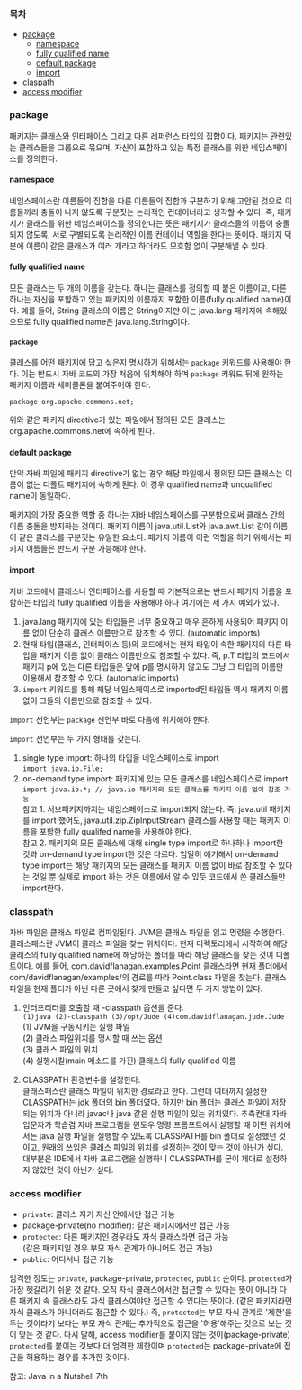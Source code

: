 ### 목차
- [package](#package)
    - [namespace](#namespace)
    - [fully qualified name](#fully-qualified-name)
    - [default package](#default-package)
    - [import](#import)
- [claspath](#classpath)
- [access modifier](#access-modifier)

### package
패키지는 클래스와 인터페이스 그리고 다른 레퍼런스 타입의 집합이다.
패키지는 관련있는 클래스들을 그룹으로 묶으며, 자신이 포함하고 있는 특정 클래스를 위한 네임스페이스를 정의한다.

#### namespace
네임스페이스란 이름들의 집합을 다른 이름들의 집합과 구분하기 위해 고안된 것으로
이름들끼리 충돌이 나지 않도록 구분짓는 논리적인 컨테이너라고 생각할 수 있다.
즉, 패키지가 클래스를 위한 네임스페이스를 정의한다는 뜻은
패키지가 클래스들의 이름이 충돌되지 않도록, 서로 구별되도록 논리적인 이름 컨테이너 역할을 한다는 뜻이다.
패키지 덕분에 이름이 같은 클래스가 여러 개라고 하더라도 모호함 없이 구분해낼 수 있다. 

#### fully qualified name
모든 클래스는 두 개의 이름을 갖는다. 하나는 클래스를 정의할 때 붙은 이름이고,
다른 하나는 자신을 포함하고 있는 패키지의 이름까지 포함한 이름(fully qualified name)이다.
예를 들어, String 클래스의 이름은 String이지만 이는 java.lang 패키지에 속해있으므로
fully qualified name은 java.lang.String이다.

#### `package`
클래스를 어떤 패키지에 담고 싶은지 명시하기 위해서는 `package` 키워드를 사용해야 한다.
이는 반드시 자바 코드의 가장 처음에 위치해야 하며 `package` 키워드 뒤에
원하는 패키지 이름과 세미콜론을 붙여주어야 한다.

`package org.apache.commons.net;`

위와 같은 패키지 directive가 있는 파일에서 정의된 모든 클래스는 org.apache.commons.net에 속하게 된다.

#### default package
만약 자바 파일에 패키지 directive가 없는 경우 해당 파일에서 정의된 모든 클래스는 이름이 없는 디폴트 패키지에 속하게 된다.
이 경우 qualified name과 unqualified name이 동일하다.

패키지의 가장 중요한 역할 중 하나는 자바 네임스페이스를 구분함으로써 클래스 간의 이름 충돌을 방지하는 것이다.
패키지 이름이 java.util.List와 java.awt.List 같이 이름이 같은 클래스를 구분짓는 유일한 요소다.
패키지 이름이 이런 역할을 하기 위해서는 패키지 이름들은 반드시 구분 가능해야 한다.

#### import
자바 코드에서 클래스나 인터페이스를 사용할 때 기본적으로는 반드시 패키지 이름을 포함하는
타입의 fully qualified 이름을 사용해야 하나 여기에는 세 가지 예외가 있다.

1. java.lang 패키지에 있는 타입들은 너무 중요하고 매우 흔하게 사용되어 패키지 이름 없이
단순히 클래스 이름만으로 참조할 수 있다. (automatic imports)
2. 현재 타입(클래스, 인터페이스 등)의 코드에서는 현재 타입이 속한 패키지의 다른 타입을 패키지 이름 없이
클래스 이름만으로 참조할 수 있다. 즉, p.T 타입의 코드에서 패키지 p에 있는 다른 타입들은
앞에 p를 명시하지 않고도 그냥 그 타입의 이름만 이용해서 참조할 수 있다. (automatic imports)
3. `import` 키워드를 통해 해당 네임스페이스로 imported된 타입들 역시 패키지 이름 없이
그들의 이름만으로 참조할 수 있다.

`import` 선언부는 `package` 선언부 바로 다음에 위치해야 한다.

`import` 선언부는 두 가지 형태를 갖는다.
1. single type import: 하나의 타입을 네임스페이스로 import
<br>`import java.io.File;`
2. on-demand type import: 패키지에 있는 모든 클래스를 네임스페이스로 import
<br> `import java.io.*; // java.io 패키지의 모든 클래스를 패키지 이름 없이 참조 가능`
<br> 참고 1. 서브패키지까지는 네임스페이스로 import되지 않는다. 즉, java.util 패키지를
import 했어도, java.util.zip.ZipInputStream 클래스를 사용할 때는
패키지 이름을 포함한 fully qualifed name을 사용해야 한다.
<br> 참고 2. 패키지의 모든 클래스에 대해 single type import로 하나하나 import한 것과
on-demand type import한 것은 다르다. 엄밀히 얘기해서 on-demand type import는 해당 패키지의 모든 클래스를
패키지 이름 없이 바로 참조할 수 있다는 것일 뿐 실제로 import 하는 것은
이름에서 알 수 있듯 코드에서 쓴 클래스들만 import한다.
 
### classpath
자바 파일은 클래스 파일로 컴파일된다. JVM은 클래스 파일을 읽고 명령을 수행한다.
클래스패스란 JVM이 클래스 파일을 찾는 위치이다.
현재 디렉토리에서 시작하여 해당 클래스의 fully qualified name에 해당하는 폴더를 따라 해당 클래스를 찾는 것이 디폴트이다.
예를 들어, com.davidflanagan.examples.Point 클래스라면 현재 폴더에서
com/davidflanagan/examples/의 경로를 따라 Point.class 파일을 찾는다.
클래스 파일을 현재 폴더가 아닌 다른 곳에서 찾게 만들고 싶다면 두 가지 방법이 있다.

1. 인터프리터를 호출할 때 -classpath 옵션을 준다.  
`(1)java (2)-classpath (3)/opt/Jude (4)com.davidflanagan.jude.Jude`
<br> (1) JVM을 구동시키는 실행 파일
<br> (2) 클래스 파일위치를 명시할 때 쓰는 옵션
<br> (3) 클래스 파일의 위치
<br> (4) 실행시킬(main 메소드를 가진) 클래스의 fully qualified 이름

2. CLASSPATH 환경변수를 설정한다.
<br> 클래스패스란 클래스 파일이 위치한 경로라고 한다. 그런데 여태까지 설정한 CLASSPATH는 jdk 폴더의 bin 폴더였다.
하지만 bin 폴더는 클래스 파일이 저장되는 위치가 아니라 javac나 java 같은 실행 파일이 있는 위치였다.
추측컨대 자바 입문자가 학습겸 자바 프로그램을 윈도우 명령 프롬프트에서 실행할 때
어떤 위치에서든 java 실행 파일을 실행할 수 있도록 CLASSPATH를 bin 폴더로 설정했던 것이고,
원래의 쓰임은 클래스 파일의 위치를 설정하는 것이 맞는 것이 아닌가 싶다.
대부분은 IDE에서 자바 프로그램을 실행하니 CLASSPATH를 굳이 제대로 설정하지 않았던 것이 아닌가 싶다. 

### access modifier

* `private`: 클래스 자기 자신 안에서만 접근 가능
* package-private(no modifier): 같은 패키지에서만 접근 가능
* `protected`: 다른 패키지인 경우라도 자식 클래스라면 접근 가능
<br>(같은 패키지일 경우 부모 자식 관계가 아니어도 접근 가능)
* `public`: 어디서나 접근 가능

엄격한 정도는 `private`, package-private, `protected`, `public` 순이다.
`protected`가 가장 헷갈리기 쉬운 것 같다. 오직 자식 클래스에서만 접근할 수 있다는 뜻이 아니라
다른 패키지 속 클래스라도 자식 클래스여야만 접근할 수 있다는 뜻이다. (같은 패키지라면 자식 클래스가 아니더라도 접근할 수 있다.)
즉, `protected`는 부모 자식 관계로 '제한'을 두는 것이라기 보다는
부모 자식 관계는 추가적으로 접근을 '허용'해주는 것으로 보는 것이 맞는 것 같다.
다시 말해, access modifier를 붙이지 않는 것이(package-private) `protected`를 붙이는 것보다 더 엄격한 제한이며
`protected`는 package-private에 접근을 허용하는 경우를 추가한 것이다.  

참고: Java in a Nutshell 7th